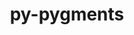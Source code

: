 ---
title: "py-pygments"
layout: cache
categories: [package, develop-2023-05-18]
meta: {"versions": ["2.13.0"], "compilers": ["gcc@=11.1.0", "gcc@=11.3.0"], "oss": ["ubuntu20.04", "ubuntu22.04"], "platforms": ["linux"], "targets": ["ppc64le", "x86_64_v3"], "stacks": ["data-vis-sdk", "e4s", "e4s-power", "ml-linux-x86_64-cpu", "ml-linux-x86_64-cuda", "root"], "num_specs": 11, "num_specs_by_stack": {"e4s-power": 3, "root": 11, "data-vis-sdk": 4, "e4s": 3, "ml-linux-x86_64-cuda": 1, "ml-linux-x86_64-cpu": 1}}
spec_details: [{"hash": "lwu2ifpjfs3ooa4kel4berjvowjjjqw7", "compiler": "gcc@=11.1.0", "versions": ["2.13.0"], "os": "ubuntu20.04", "platform": "linux", "target": "ppc64le", "variants": ["build_system=python_pip"], "stacks": ["e4s-power", "root"], "size": "-", "tarball": "https://binaries.spack.io/develop-2023-05-18/build_cache/linux-ubuntu20.04-ppc64le/gcc-11.1.0/py-pygments-2.13.0/linux-ubuntu20.04-ppc64le-gcc-11.1.0-py-pygments-2.13.0-lwu2ifpjfs3ooa4kel4berjvowjjjqw7.spack"}, {"hash": "bpadp64zzqfjl5dfwhjcd6leln5bnpej", "compiler": "gcc@=11.1.0", "versions": ["2.13.0"], "os": "ubuntu20.04", "platform": "linux", "target": "ppc64le", "variants": ["build_system=python_pip"], "stacks": ["e4s-power", "root"], "size": "-", "tarball": "https://binaries.spack.io/develop-2023-05-18/build_cache/linux-ubuntu20.04-ppc64le/gcc-11.1.0/py-pygments-2.13.0/linux-ubuntu20.04-ppc64le-gcc-11.1.0-py-pygments-2.13.0-bpadp64zzqfjl5dfwhjcd6leln5bnpej.spack"}, {"hash": "7vfq5cka7s6vcejoxldpdp2gg2xgleiv", "compiler": "gcc@=11.1.0", "versions": ["2.13.0"], "os": "ubuntu20.04", "platform": "linux", "target": "ppc64le", "variants": ["build_system=python_pip"], "stacks": ["e4s-power", "root"], "size": "-", "tarball": "https://binaries.spack.io/develop-2023-05-18/build_cache/linux-ubuntu20.04-ppc64le/gcc-11.1.0/py-pygments-2.13.0/linux-ubuntu20.04-ppc64le-gcc-11.1.0-py-pygments-2.13.0-7vfq5cka7s6vcejoxldpdp2gg2xgleiv.spack"}, {"hash": "bs3l2fayxk3iwb45nb6wewovxmib53jw", "compiler": "gcc@=11.1.0", "versions": ["2.13.0"], "os": "ubuntu20.04", "platform": "linux", "target": "x86_64_v3", "variants": ["build_system=python_pip"], "stacks": ["root", "data-vis-sdk"], "size": "-", "tarball": "https://binaries.spack.io/develop-2023-05-18/build_cache/linux-ubuntu20.04-x86_64_v3/gcc-11.1.0/py-pygments-2.13.0/linux-ubuntu20.04-x86_64_v3-gcc-11.1.0-py-pygments-2.13.0-bs3l2fayxk3iwb45nb6wewovxmib53jw.spack"}, {"hash": "en5erb4uafk625bjope4z7sfpxblqou4", "compiler": "gcc@=11.1.0", "versions": ["2.13.0"], "os": "ubuntu20.04", "platform": "linux", "target": "x86_64_v3", "variants": ["build_system=python_pip"], "stacks": ["root", "data-vis-sdk"], "size": "-", "tarball": "https://binaries.spack.io/develop-2023-05-18/build_cache/linux-ubuntu20.04-x86_64_v3/gcc-11.1.0/py-pygments-2.13.0/linux-ubuntu20.04-x86_64_v3-gcc-11.1.0-py-pygments-2.13.0-en5erb4uafk625bjope4z7sfpxblqou4.spack"}, {"hash": "hosofhg52qmog4zjvzgau2svkoqvyqjf", "compiler": "gcc@=11.1.0", "versions": ["2.13.0"], "os": "ubuntu20.04", "platform": "linux", "target": "x86_64_v3", "variants": ["build_system=python_pip"], "stacks": ["e4s", "root"], "size": "-", "tarball": "https://binaries.spack.io/develop-2023-05-18/build_cache/linux-ubuntu20.04-x86_64_v3/gcc-11.1.0/py-pygments-2.13.0/linux-ubuntu20.04-x86_64_v3-gcc-11.1.0-py-pygments-2.13.0-hosofhg52qmog4zjvzgau2svkoqvyqjf.spack"}, {"hash": "mxwaku2ewhuajww2y4x6z5gbpfdexcyg", "compiler": "gcc@=11.1.0", "versions": ["2.13.0"], "os": "ubuntu20.04", "platform": "linux", "target": "x86_64_v3", "variants": ["build_system=python_pip"], "stacks": ["root", "data-vis-sdk"], "size": "-", "tarball": "https://binaries.spack.io/develop-2023-05-18/build_cache/linux-ubuntu20.04-x86_64_v3/gcc-11.1.0/py-pygments-2.13.0/linux-ubuntu20.04-x86_64_v3-gcc-11.1.0-py-pygments-2.13.0-mxwaku2ewhuajww2y4x6z5gbpfdexcyg.spack"}, {"hash": "xoi5a7c6mw6uypb34ttefwj3kzhqp5od", "compiler": "gcc@=11.1.0", "versions": ["2.13.0"], "os": "ubuntu20.04", "platform": "linux", "target": "x86_64_v3", "variants": ["build_system=python_pip"], "stacks": ["e4s", "root"], "size": "-", "tarball": "https://binaries.spack.io/develop-2023-05-18/build_cache/linux-ubuntu20.04-x86_64_v3/gcc-11.1.0/py-pygments-2.13.0/linux-ubuntu20.04-x86_64_v3-gcc-11.1.0-py-pygments-2.13.0-xoi5a7c6mw6uypb34ttefwj3kzhqp5od.spack"}, {"hash": "53aefmro7b4dwo6i3crqvo6quedn6pzp", "compiler": "gcc@=11.1.0", "versions": ["2.13.0"], "os": "ubuntu20.04", "platform": "linux", "target": "x86_64_v3", "variants": ["build_system=python_pip"], "stacks": ["root", "data-vis-sdk"], "size": "-", "tarball": "https://binaries.spack.io/develop-2023-05-18/build_cache/linux-ubuntu20.04-x86_64_v3/gcc-11.1.0/py-pygments-2.13.0/linux-ubuntu20.04-x86_64_v3-gcc-11.1.0-py-pygments-2.13.0-53aefmro7b4dwo6i3crqvo6quedn6pzp.spack"}, {"hash": "hgbabuybybzdvtiew5nqsnubq3vt7xfa", "compiler": "gcc@=11.1.0", "versions": ["2.13.0"], "os": "ubuntu20.04", "platform": "linux", "target": "x86_64_v3", "variants": ["build_system=python_pip"], "stacks": ["e4s", "root"], "size": "-", "tarball": "https://binaries.spack.io/develop-2023-05-18/build_cache/linux-ubuntu20.04-x86_64_v3/gcc-11.1.0/py-pygments-2.13.0/linux-ubuntu20.04-x86_64_v3-gcc-11.1.0-py-pygments-2.13.0-hgbabuybybzdvtiew5nqsnubq3vt7xfa.spack"}, {"hash": "hj2367eshnsemonrytv6aa5lcvpqa2gp", "compiler": "gcc@=11.3.0", "versions": ["2.13.0"], "os": "ubuntu22.04", "platform": "linux", "target": "x86_64_v3", "variants": ["build_system=python_pip"], "stacks": ["root", "ml-linux-x86_64-cuda", "ml-linux-x86_64-cpu"], "size": "-", "tarball": "https://binaries.spack.io/develop-2023-05-18/build_cache/linux-ubuntu22.04-x86_64_v3/gcc-11.3.0/py-pygments-2.13.0/linux-ubuntu22.04-x86_64_v3-gcc-11.3.0-py-pygments-2.13.0-hj2367eshnsemonrytv6aa5lcvpqa2gp.spack"}]
---